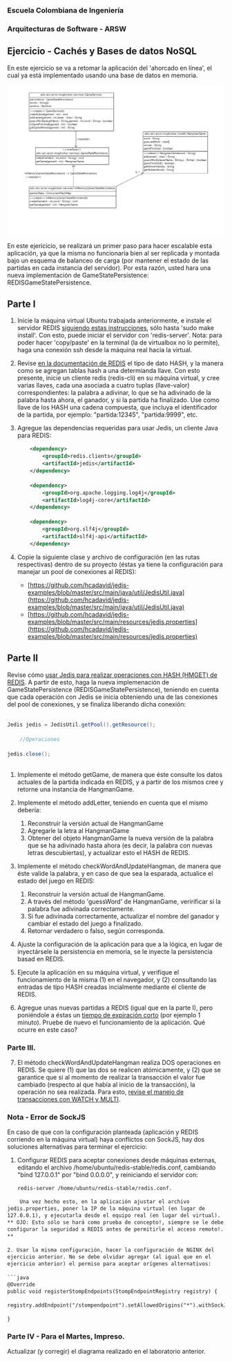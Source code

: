 ### Escuela Colombiana de Ingeniería
### Arquitecturas de Software - ARSW
## Ejercicio - Cachés y Bases de datos NoSQL

En este ejercicio se va a retomar la aplicación del 'ahorcado en línea', el cual ya está implementado usando una base de datos en memoria. 

![](img/ServicesLayer.png)

En este ejericicio, se realizará un primer paso para hacer escalable esta aplicación, ya que la misma no funcionaría bien al ser replicada y montada bajo un esquema de balanceo de carga (por mantener el estado de las partidas en cada instancia del servidor). Por esta razón, usted hara una nueva implementación de GameStatePersistence: REDISGameStatePersistence.

## Parte I

1. Inicie la máquina virtual Ubuntu trabajada anteriormente, e instale el servidor REDIS [siguiendo estas instrucciones](https://www.digitalocean.com/community/tutorials/how-to-install-and-use-redis), sólo hasta 'sudo make install'. Con esto, puede iniciar el servidor con 'redis-server'. Nota: para poder hacer 'copy/paste' en la terminal (la de virtualbox no lo permite), haga una conexión ssh desde la máquina real hacia la virtual.
        
2. Revise [en la documentación de REDIS](http://redis.io/topics/data-types) el tipo de dato HASH, y la manera como se agregan tablas hash a una determianda llave. Con esto presente, inicie un cliente redis (redis-cli) en su máquina virtual, y cree varias llaves, cada una asociada a cuatro tuplas (llave-valor) correspondientes: la palabra a adivinar, lo que se ha adivinado de la palabra hasta ahora, el ganador, y si la partida ha finalizado. Use como llave de los HASH una cadena compuesta, que incluya el identificador de la partida, por ejemplo: "partida:12345", "partida:9999", etc.    

3. Agregue las dependencias requeridas para usar Jedis, un cliente Java para REDIS:

	```xml
        <dependency>
            <groupId>redis.clients</groupId>
            <artifactId>jedis</artifactId>
        </dependency>

        <dependency>
            <groupId>org.apache.logging.log4j</groupId>
            <artifactId>log4j-core</artifactId>
        </dependency>

        <dependency>
            <groupId>org.slf4j</groupId>
            <artifactId>slf4j-api</artifactId>
        </dependency>
 	```                               


4. Copie la siguiente clase y archivo de configuración (en las rutas respectivas) dentro de su proyecto (éstas ya tiene la configuración para manejar un pool de conexiones al REDIS):

	* [https://github.com/hcadavid/jedis-examples/blob/master/src/main/java/util/JedisUtil.java](https://github.com/hcadavid/jedis-examples/blob/master/src/main/java/util/JedisUtil.java)
	* [https://github.com/hcadavid/jedis-examples/blob/master/src/main/resources/jedis.properties](https://github.com/hcadavid/jedis-examples/blob/master/src/main/resources/jedis.properties)
   


## Parte II

Revise cómo [usar Jedis para realizar operaciones con HASH (HMGET) de REDIS](https://xicojunior.wordpress.com/2013/08/09/using-redis-hash-with-jedis/). A partir de esto, haga la nueva implemenación de GameStatePersistence (REDISGameStatePersistence), teniendo en cuenta que cada operación con Jedis se inicia obteniendo una de las conexiones del pool de conexiones, y se finaliza liberando dicha conexión:

```java

Jedis jedis = JedisUtil.getPool().getResource();
	    
	//Operaciones	    
	    
jedis.close();
	    
```


1. Implemente el método getGame, de manera que éste consulte los datos actuales de la partida indicada en REDIS, y a partir de los mismos cree y retorne una instancia de HangmanGame.

2. Implemente el método addLetter, teniendo en cuenta que el mismo debería:
    
	1. Reconstruir la versión actual de HangmanGame
	2. Agregarle la letra al HangmanGame
	3. Obtener del objeto HangmanGame la nueva versión de la palabra que se ha adivinado hasta ahora (es decir, la palabra con nuevas letras descubiertas), y actualizar esto el HASH de REDIS.



6. Implemente el método checkWordAndUpdateHangman, de manera que éste valide la palabra, y en caso de que sea la esparada, actualice el estado del juego en REDIS: 
 	
	1. Reconstruir la versión actual de HangmanGame.
	2. A través del método 'guessWord' de HangmanGame, veririficar si la palabra fue adivinada correctamente.
	3. Si fue adivinada correctamente, actualizar el nombre del ganador y cambiar el estado del juego a finalizado.
	4. Retornar verdadero o falso, según corresponda.


8. Ajuste la configuración de la aplicación para que a la lógica, en lugar de inyectársele la persistencia en memoria, se le inyecte la persistencia basad en REDIS.

9. Ejecute la aplicación en su máquina virtual, y verifique el funcionamiento de la misma (1) en el navegador, y (2) consultando las entradas de tipo HASH creadas incialmente mediante el cliente de REDIS.

10. Agregue unas nuevas partidas a REDIS (igual que en la parte I), pero poniéndole a éstas un [tiempo de expiración corto](http://www.redis.io/commands/expire) (por ejemplo 1 minuto). Pruebe de nuevo el funcionamiento de la aplicación. Qué ocurre en este caso?

### Parte III. 

7. El método checkWordAndUpdateHangman realiza DOS operaciones en REDIS. Se quiere (1) que las dos se realicen atómicamente, y (2) que se garantice que si al momento de realizar la transacción el valor fue cambiado (respecto al que había al inicio de la transacción), la operación no sea realizada. Para esto, [revise el manejo de transacciones con WATCH y MULTI](https://github.com/xetorthio/jedis/wiki/AdvancedUsage).  

### Nota - Error de SockJS

En caso de que con la configuración planteada (aplicación y REDIS corriendo en la máquina virtual) haya conflictos con SockJS, hay dos soluciones alternativas para terminar el ejercicio:

1. Configurar REDIS para aceptar conexiones desde máquinas externas, editando el archivo /home/ubuntu/redis-stable/redis.conf, cambiando "bind 127.0.0.1" por "bind 0.0.0.0", y reiniciando el servidor con: 

	```bash
	redis-server /home/ubuntu/redis-stable/redis.conf. 
```
	Una vez hecho esto, en la aplicación ajustar el archivo jedis.properties, poner la IP de la máquina virtual (en lugar de 127.0.0.1), y ejecutarla desde el equipo real (en lugar del virtual). ** OJO: Esto sólo se hará como prueba de concepto!, siempre se le debe configurar la seguridad a REDIS antes de permitirle el acceso remoto!. **

2. Usar la misma configuración, hacer la configuración de NGINX del ejercicio anterior. No se debe olvidar agregar (al igual que en el ejercicio anterior) el permiso para aceptar orígenes alternativos:

```java
@Override
public void registerStompEndpoints(StompEndpointRegistry registry) {
    registry.addEndpoint("/stompendpoint").setAllowedOrigins("*").withSockJS();

}
```


### Parte IV - Para el Martes, Impreso. 


Actualizar (y corregir) el diagrama realizado en el laboratorio anterior.
